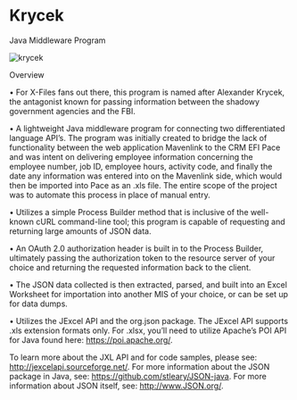 # Krycek
Java Middleware Program

![krycek](https://user-images.githubusercontent.com/17135519/32349996-efac30b2-bfe6-11e7-8c3f-ea02238ef8f0.jpg)

Overview

•	For X-Files fans out there, this program is named after Alexander Krycek, the antagonist known for passing information between the shadowy government agencies and the FBI.

•	A lightweight Java middleware program for connecting two differentiated language API’s.  The program was initially created to bridge the lack of functionality between the web application Mavenlink to the CRM EFI Pace and was intent on delivering employee information concerning the employee number, job ID, employee hours, activity code, and finally the date any information was entered into on the Mavenlink side, which would then be imported into Pace as an .xls file.  The entire scope of the project was to automate this process in place of manual entry.

•	Utilizes a simple Process Builder method that is inclusive of the well-known cURL command-line tool; this program is capable of requesting and returning large amounts of JSON data.

•	An OAuth 2.0 authorization header is built in to the Process Builder, ultimately passing the authorization token to the resource server of your choice and returning the requested information back to the client.

•	The JSON data collected is then extracted, parsed, and built into an Excel Worksheet for importation into another MIS of your choice, or can be set up for data dumps.

•	Utilizes the JExcel API and the org.json package.  The JExcel API supports .xls extension formats only.  For .xlsx, you’ll need to utilize Apache’s POI API for Java found here: https://poi.apache.org/.


To learn more about the JXL API and for code samples, please see: http://jexcelapi.sourceforge.net/.  For more information about the JSON package in Java, see: https://github.com/stleary/JSON-java.  For more information about JSON itself, see: http://www.JSON.org/.
